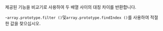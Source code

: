 제공된 기능을 비교기로 사용하여 두 배열 사이의 대칭 차이를 반환합니다.

-`array.prototype.filter ()`및`array.prototype.findIndex ()`를 사용하여 적절한 값을 찾으십시오.